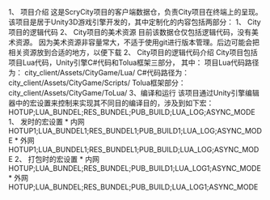 1、 项目介绍
这是ScryCity项目的客户端数据仓，负责City项目在终端上的呈现。 该项目是居于Unity3D游戏引擎开发的，其中定制化的内容包括两部分：
	1、 City项目的逻辑代码
	2、 City项目的美术资源
目前该数据仓仅包括逻辑代码，没有美术资源。 因为美术资源非容量常大，不适于使用git进行版本管理。后边可能会把相关资源放到合适的地方，以便下载
2、 City项目的逻辑代码介绍
	City项目包括项目Lua代码，Unity引擎C#代码和Tolua框架三部分， 其中：
	项目Lua代码路径为：
		city_client/Assets/CityGame/Lua/
	C#代码路径为：
		city_client/Assets/CityGame/Scripts/
	Tolua框架部分：
		city_client/Assets/CityGame/ToLua/
3、编译和运行
	该项目通过Unity引擎编辑器中的宏设置来控制来实现其不同目的编译目的，涉及到如下宏：
		HOTUP;LUA_BUNDEL;RES_BUNDEL;PUB_BUILD;LUA_LOG;ASYNC_MODE
	1、 发时的宏设置
		* 内网
			HOTUP1;LUA_BUNDEL1;RES_BUNDEL1;PUB_BUILD1;LUA_LOG;ASYNC_MODE
		* 外网
			HOTUP1;LUA_BUNDEL1;RES_BUNDEL1;PUB_BUILD;LUA_LOG;ASYNC_MODE
	2、 打包时的宏设置
		* 内网
			HOTUP;LUA_BUNDEL;RES_BUNDEL;PUB_BUILD1;LUA_LOG1;ASYNC_MODE
		* 外网
			HOTUP;LUA_BUNDEL;RES_BUNDEL;PUB_BUILD;LUA_LOG1;ASYNC_MODE

	
